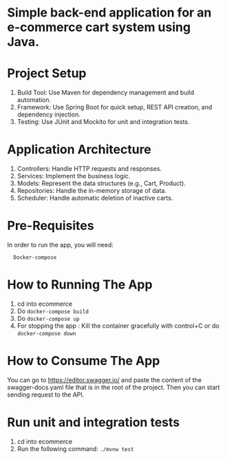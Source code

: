
# Simple back-end application for an e-commerce cart system using Java.


# Project Setup

   1. Build Tool: Use Maven for dependency management and build automation.
   2. Framework: Use Spring Boot for quick setup, REST API creation, and dependency injection.
   3. Testing: Use JUnit and Mockito for unit and integration tests.

# Application Architecture

   1. Controllers: Handle HTTP requests and responses.
   2. Services: Implement the business logic.
   3. Models: Represent the data structures (e.g., Cart, Product).
   4. Repositories: Handle the in-memory storage of data.
   5. Scheduler: Handle automatic deletion of inactive carts.


# Pre-Requisites

In order to run the app, you will need:
```
  Docker-compose
```
# How to Running The App

1. cd into ecommerce
2. Do `docker-compose build`
3. Do `docker-compose up`
4. For stopping the app : Kill the container gracefully with control+C or do `docker-compose down`


# How to Consume The App

You can  go to https://editor.swagger.io/ and paste the content of the swagger-docs.yaml file that is in the root of the project. 
Then you can start sending request to the API.

# Run unit and integration tests
1. cd into ecommerce
2. Run the following command: `./mvnw test`